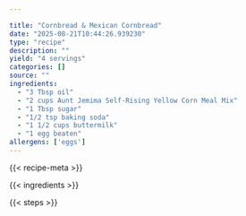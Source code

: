 ```yaml
---

title: "Cornbread & Mexican Cornbread"
date: "2025-08-21T10:44:26.939230"
type: "recipe"
description: ""
yield: "4 servings"
categories: []
source: ""
ingredients:
  - "3 Tbsp oil"
  - "2 cups Aunt Jemima Self-Rising Yellow Corn Meal Mix"
  - "1 Tbsp sugar"
  - "1/2 tsp baking soda"
  - "1 1/2 cups buttermilk"
  - "1 egg beaten"
allergens: ['eggs']
---
```


{{< recipe-meta >}}

{{< ingredients >}}

{{< steps >}}
